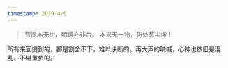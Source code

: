 ```yaml
---
timestamp: 2019-4-9
---
```


> 菩提本无树，明镜亦非台。
> 本来无一物，何处惹尘埃！

所有来回提到的，都是割舍不下，难以决断的。再大声的呐喊，心神也依旧是混乱、不堪重负的。